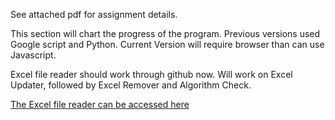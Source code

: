 
See attached pdf for assignment details.

This section will chart the progress of the program. Previous versions used Google script and Python. Current Version will require browser than can use Javascript.

Excel file reader should work through github now. Will work on Excel Updater, followed by Excel Remover and Algorithm Check. 

 [The Excel file reader can be accessed here](https://nikohernandiz.github.io/CRM/upload.html)

